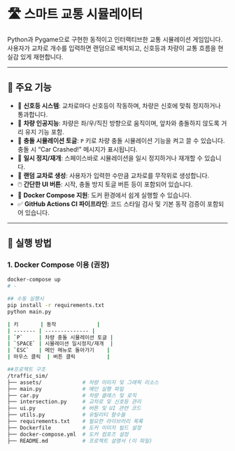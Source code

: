 # 🛣️ 스마트 교통 시뮬레이터

Python과 Pygame으로 구현한 동적이고 인터랙티브한 교통 시뮬레이션 게임입니다.  
사용자가 교차로 개수를 입력하면 랜덤으로 배치되고, 신호등과 차량이 교통 흐름을 현실감 있게 재현합니다.

---

## 📌 주요 기능

- 🚦 **신호등 시스템**: 교차로마다 신호등이 작동하며, 차량은 신호에 맞춰 정지하거나 통과합니다.  
- 🚗 **차량 인공지능**: 차량은 좌/우/직진 방향으로 움직이며, 앞차와 충돌하지 않도록 거리 유지 기능 포함.  
- 🔁 **충돌 시뮬레이션 토글**: `P` 키로 차량 충돌 시뮬레이션 기능을 켜고 끌 수 있습니다. 충돌 시 “Car Crashed!” 메시지가 표시됩니다.  
- 🛑 **일시 정지/재개**: 스페이스바로 시뮬레이션을 일시 정지하거나 재개할 수 있습니다.  
- 📍 **랜덤 교차로 생성**: 사용자가 입력한 수만큼 교차로를 무작위로 생성합니다.  
- 🖱️ **간단한 UI 버튼**: 시작, 충돌 방지 토글 버튼 등이 포함되어 있습니다.  
- 🐳 **Docker Compose 지원**: 도커 환경에서 쉽게 실행할 수 있습니다.  
- ✅ **GitHub Actions CI 파이프라인**: 코드 스타일 검사 및 기본 동작 검증이 포함되어 있습니다.

---

## 🚀 실행 방법

### 1. Docker Compose 이용 (권장)

```bash
docker-compose up
# -

## 수동 실행시
pip install -r requirements.txt
python main.py

| 키       | 동작             |
| ------- | -------------- |
| `P`     | 차량 충돌 시뮬레이션 토글 |
| `SPACE` | 시뮬레이션 일시정지/재개  |
| `ESC`   | 메인 메뉴로 돌아가기    |
| 마우스 클릭  | 버튼 클릭          |

##프로젝트 구조
/traffic_sim/
├── assets/             # 차량 이미지 및 그래픽 리소스
├── main.py             # 메인 실행 파일
├── car.py              # 차량 클래스 및 로직
├── intersection.py     # 교차로 및 신호등 관리
├── ui.py               # 버튼 및 UI 관련 코드
├── utils.py            # 유틸리티 함수들
├── requirements.txt    # 필요한 라이브러리 목록
├── Dockerfile          # 도커 이미지 빌드 설정
├── docker-compose.yml  # 도커 컴포즈 설정
├── README.md           # 프로젝트 설명서 (이 파일)
